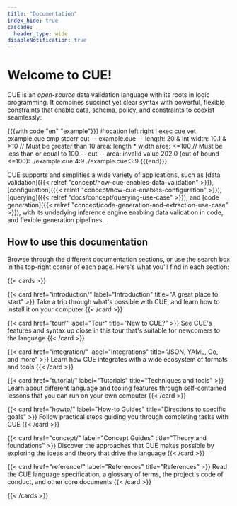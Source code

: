 ```yaml
---
title: "Documentation"
index_hide: true
cascade:
  header_type: wide
disableNotification: true
---
```


# Welcome to CUE!

CUE is an
<dfn title='License: "Apache-2.0", DCO: true, CLA: false'>open-source</dfn>
data validation language with its roots in logic programming.
It combines succinct yet clear syntax with powerful, flexible constraints that
enable data, schema, policy, and constraints to coexist seamlessly:

{{{with code "en" "example"}}}
#location left right
! exec cue vet example.cue
cmp stderr out
-- example.cue --
length: 20 & int
width:  10.1 & >10 // Must be greater than 10
area:   length * width
area:   <=100 // Must be less than or equal to 100
-- out --
area: invalid value 202.0 (out of bound <=100):
    ./example.cue:4:9
    ./example.cue:3:9
{{{end}}}

CUE supports and simplifies a wide variety of applications, such as
[data validation]({{< relref "concept/how-cue-enables-data-validation" >}}),
[configuration]({{< relref "concept/how-cue-enables-configuration" >}}),
[querying]({{< relref "docs/concept/querying-use-case" >}}),
and [code generation]({{< relref "concept/code-generation-and-extraction-use-case" >}}),
with its underlying inference engine enabling data validation in code, and
flexible generation pipelines.

<!-- TODO: add when content is expanded: -->
<!-- [scripting](TODO)       https://github.com/cue-lang/docs-and-content/issues/27 -->
<!-- [data templating](TODO) https://github.com/cue-lang/docs-and-content/issues/26 -->

## How to use this documentation

Browse through the different documentation sections,
or use the search box in the top-right corner of each page.
Here's what you'll find in each section:

{{< cards >}}

{{< card href="introduction/" label="Introduction" title="A great place to start" >}}
  Take a trip through what's possible with CUE, and learn how to install it on
  your computer
{{< /card >}}

{{< card href="tour/" label="Tour" title="New to CUE?" >}}
  See CUE's features and syntax up close in this tour that's suitable for
  newcomers to the language
{{< /card >}}

<!-- TODO:postLG
{{</* card href="language-guide/" label="Language Guide" title="A deep dive into CUE" */>}}
  Follow a detailed learning journey broken down into the different aspects of
  CUE: data, templating, schemas, queries, policy, file organization, and
  interoperability with other languages and encodings
{{</* /card */>}}
-->

{{< card href="integration/" label="Integrations" title="JSON, YAML, Go, and more" >}}
  Learn how CUE integrates with a wide ecosystem of formats and tools
{{< /card >}}

{{< card href="tutorial/" label="Tutorials" title="Techniques and tools" >}}
  Learn about different language and tooling features through self-contained
  lessons that you can run on your own computer
{{< /card >}}

{{< card href="howto/" label="How-to Guides" title="Directions to specific goals" >}}
  Follow practical steps guiding you through completing tasks with CUE
{{< /card >}}

{{< card href="concept/" label="Concept Guides" title="Theory and foundations" >}}
  Discover the approaches that CUE makes possible by exploring the ideas and
  theory that drive the language
{{< /card >}}

{{< card href="reference/" label="References" title="References" >}}
  Read the CUE language specification, a glossary of terms, the project's code
  of conduct, and other core documents
{{< /card >}}

{{< /cards >}}

